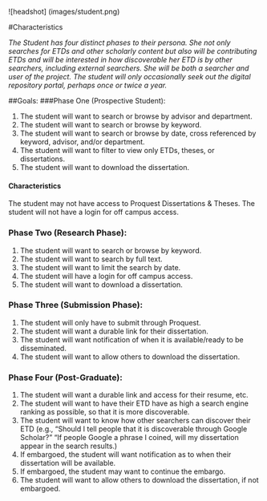 ![headshot] (images/student.png)  

#Characteristics

*The Student has four distinct phases to their persona. She not only searches for ETDs and other scholarly content but also will be contributing ETDs and will be interested in how discoverable her ETD is by other searchers, including external searchers. She will be both a searcher and user of the project. The student will only occasionally seek out the digital repository portal, perhaps once or twice a year.*  

##Goals: 
###Phase One (Prospective Student):
  1. The student will want to search or browse by advisor and department.  
  2. The student will want to search or browse by keyword.  
  3. The student will want to search or browse by date, cross referenced by keyword, advisor, and/or department.   
  4. The student will want to filter to view only ETDs, theses, or dissertations.
  5. The student will want to download the dissertation.  
#### Characteristics
  The student may not have access to Proquest Dissertations & Theses. The student will not have a login for off campus access.  
###	Phase Two (Research Phase):  
  1. The student will want to search or browse by keyword.  
  2. The student will want to search by full text.  
  3. The student will want to limit the search by date.  
  4. The student will have a login for off campus access.  
  5. The student will want to download a dissertation.  
###	Phase Three (Submission Phase):  
  1. The student will only have to submit through Proquest.
  2. The student will want a durable link for their dissertation.  
  3. The student will want notification of when it is available/ready to be disseminated.  
  4. The student will want to allow others to download the dissertation.  
###	Phase Four (Post-Graduate):  
  1. The student will want a durable link and access for their resume, etc.  
  2. The student will want to have their ETD have as high a search engine ranking as possible, so that it is more discoverable.   
  3. The student will want to know how other searchers can discover their ETD (e.g., “Should I tell people that it is discoverable through Google Scholar?” “If people Google a phrase I coined, will my dissertation appear in the search results.)  
  4. If embargoed, the student will want notification as to when their dissertation will be available.  
  5. If embargoed, the student may want to continue the embargo.
  6. The student will want to allow others to download the dissertation, if not embargoed.

